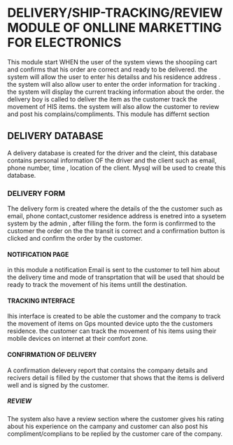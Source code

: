 # DELIVERY/SHIP-TRACKING/REVIEW MODULE OF ONLLINE MARKETTING FOR ELECTRONICS
 
  This module start WHEN the user of the system views  the shoopiing cart and confirms that his order are correct and ready to be delivered. the system will allow the user to enter his detailss and his residence address . the system will also allow user to enter the order information for tracking . the system will display the current tracking information about the order. the delivery boy is called to deliver the item as the customer track the movement of HIS items. the system will also allow the customer to review and post his complains/compliments. This module has differnt section 
 
 
 ## DELIVERY DATABASE
 A delivery database is created for the driver and the cleint, this database contains personal information OF the driver and the client such as email, phone number, time , location of the  client.  Mysql will be used to create this database.
 
 ### DELIVERY FORM
 The delivery form is created where the details of the the customer such as email, phone contact,customer residence address is enetred into a sysetem system by the admin , after filling the form. the form is confirrmed to the customer the order on the the transit is correct and  a confirmation button is clicked and confirm the order by the customer.


 #### NOTIFICATION PAGE
 in this module a notification Email is sent to the customer  to tell him about the delivery  time and mode of transprtation that  will be used that should be ready to track the movement of his items untill the destination.

 #### TRACKING INTERFACE
 Ihis  interface is created to be able the customer and the company to track the movement of items on Gps mounted device upto the the customers residence. the customer can track the movement of his items using their mobile devices on internet at their comfort zone.
 
 #### CONFIRMATION OF DELIVERY
 A confirmation delevery report that contains the  company details and recivers detail is filled by the customer that shows that the items is deliverd well and is signed by the customer.

 ##### REVIEW
 The system also have a review section where the customer gives his rating about his experience on the campany and  customer can also post his compliment/complians to be replied by the customer care of the company.

